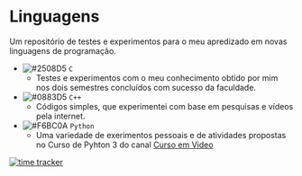 # Linguagens
Um repositório de testes e experimentos para o meu apredizado em novas linguagens de programação.

- ![#2508D5](https://placehold.it/15/2508D5/000000?text=+) `C`
  - Testes e experimentos com o meu conhecimento obtido por mim nos dois semestres concluídos com sucesso da faculdade.
- ![#0883D5](https://placehold.it/15/0883D5/000000?text=+) `C++`
  - Códigos simples, que experimentei com base em pesquisas e vídeos pela internet.
- ![#F6BC0A](https://placehold.it/15/F6BC0A/000000?text=+) `Python`
  - Uma variedade de exerimentos pessoais e de atividades propostas no Curso de Pyhton 3 do canal [Curso em Video](https://www.youtube.com/channel/UCrWvhVmt0Qac3HgsjQK62FQ)


[![time tracker](https://wakatime.com/badge/github/jos3s/Linguagens.svg)](https://wakatime.com/badge/github/jos3s/Linguagens)
